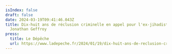 ```yaml
---
isIndex: false
draft: false
date: 2024-03-19T09:41:46.043Z
title: Dix-huit ans de réclusion criminelle en appel pour l'ex-jihadiste
  Jonathan Geffroy
press:
  title: Le Dépêche
  url: https://www.ladepeche.fr/2024/01/19/dix-huit-ans-de-reclusion-criminelle-en-appel-pour-lex-jihadiste-jonathan-geffroy-10158455.php
---
```

